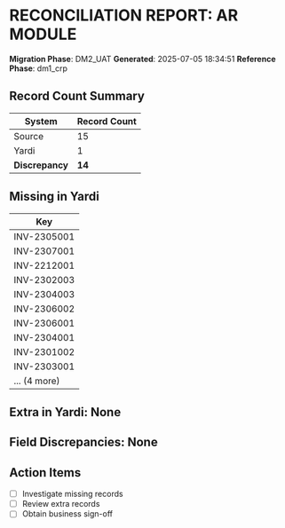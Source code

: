 # RECONCILIATION REPORT: AR MODULE

**Migration Phase**: DM2_UAT
**Generated**: 2025-07-05 18:34:51
**Reference Phase**: dm1_crp

## Record Count Summary
| System | Record Count |
|--------|--------------|
| Source | 15 |
| Yardi | 1 |
| **Discrepancy** | **14** |

## Missing in Yardi
| Key |
|-----|
| INV-2305001 |
| INV-2307001 |
| INV-2212001 |
| INV-2302003 |
| INV-2304003 |
| INV-2306002 |
| INV-2306001 |
| INV-2304001 |
| INV-2301002 |
| INV-2303001 |
| ... (4 more) |

## Extra in Yardi: None

## Field Discrepancies: None

## Action Items
- [ ] Investigate missing records
- [ ] Review extra records
- [ ] Obtain business sign-off
